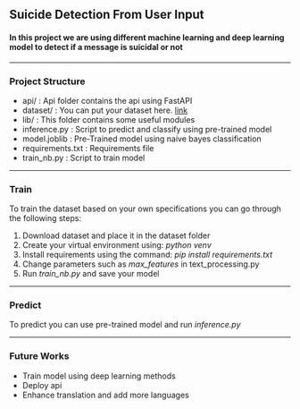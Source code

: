 ## Suicide Detection From User Input

<h4>In this project we are using different machine learning and deep learning model to detect if a message is suicidal or not</h4>
<hr>
<h3>Project Structure</h3>
<ul>
<li>api/ : Api folder contains the api using FastAPI</li>
<li>dataset/ : You can put your dataset here. <a href="https://www.kaggle.com/datasets/nikhileswarkomati/suicide-watch?resource=download">link</a></li>
<li>lib/ : This folder contains some useful modules</li>
<li>inference.py : Script to predict and classify using pre-trained model</li>
<li>model.joblib : Pre-Trained model using naive bayes classification</li>
<li>requirements.txt : Requirements file</li>
<li>train_nb.py : Script to train model</li>
</ul>
<hr>

<h3>Train</h3>
To train the dataset based on your own specifications you can go through the following steps:
<ol>
<li>Download dataset and place it in the dataset folder</li>
<li>Create your virtual environment using: <em>python venv</em></li>
<li>Install requirements using the command: <em>pip install requirements.txt</em></li>
<li>Change parameters such as <em>max_features</em> in text_processing.py</li>
<li>Run <em>train_nb.py</em> and save your model</li>
</ol>

<hr>
<h3>Predict</h3>
To predict you can use pre-trained model and run <em>
inference.py</em>

<hr>
<h3>Future Works</h3>
<ul>
<li>Train model using deep learning methods</li>
<li>Deploy api</li>
<li>Enhance translation and add more languages</li>
</ul>

